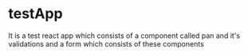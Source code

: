 # testApp
It is a test react app which consists of a component called pan and it's validations and a form which consists of these components
